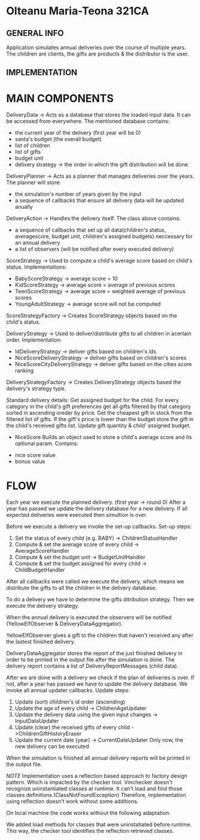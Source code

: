 # Olteanu Maria-Teona 321CA

## GENERAL INFO
Application simulates annual deliveries over the course of multiple years.
The children are clients, the gifts are products & the distributor is the user.

## IMPLEMENTATION

# MAIN COMPONENTS
DeliveryData
-> Acts as a database that stores the loaded input data.
It can be accessed from everywhere.
The mentioned database contains:
- the current year of the delivery (first year will be 0)
- santa's budget (the overall budget)
- list of children
- list of gifts
- budget unit
- delivery strategy -> the order in which the gift distribution will be done

DeliveryPlanner
-> Acts as a planner that manages deliveries over the years.
The planner will store:
- the simulation's number of years given by the input
- a sequence of callbacks that ensure all delivery data will be updated anually

DeliveryAction
-> Handles the delivery itself.
The class above contains:
- a sequence of callbacks that set up all data(children's status, averagescore, 
budget unit, children's assigned budgets) neccessary for an annual delivery
- a list of observers (will be notified after every executed delivery)

ScoreStrategy
-> Used to compute a child's average score based on child's status.
Implementations:
- BabyScoreStrategy -> average score = 10
- KidScoreStrategy -> average score = average of previous scores  
- TeenScoreStrategy -> average score = weighted average of previous scores
- YoungAdultStrategy -> average score will not be computed

ScoreStrategyFactory
-> Creates ScoreStrategy objects based on the child's status.

DeliveryStrategy
-> Used to deliver/distribute gifts to all children in acertain order.
Implementation:
- IdDeliveryStrategy -> deliver gifts based on children's ids
- NiceScoreDeliveryStrategy -> deliver gifts based on children's scores
- NiceScoreCityDeliveryStrategy -> deliver gifts based on the cities score ranking

DeliveryStrategyFactory
-> Creates DeliveryStrategy objects based the delivery's strategy type.

Standard delivery details:
Get assigned budget for the child.
For every category in the child's gift preferences get all gifts filtered by 
that category sorted in ascending oreder by price.
Get the cheapest gift in stock from the filtered list of gifts.
If the gift's price is lower than the budget store the gift in the child's 
received gifts list.
Update gift quantity & child' assigned budget.

* NiceScore
Builds an object used to store a child's average score and its optional param.
Contains:
- nice score value
- bonus value 

# FLOW
Each year we execute the planned delivery. (first year -> round 0)
After a year has passed we update the delivery database for a new delivery. 
If all expected deliveries were executed then simultion is over.

Before we execute a delivery we invoke the set-up callbacks.
Set-up steps:
1) Set the status of every child (e.g. BABY) -> ChildrenStatusHandler
2) Compute & set the average score of every child -> AverageScoreHandler
3) Compute & set the budget unit -> BudgetUnitHandler
4) Compute & set the budget assigned for every child -> ChildBudgetHandler

After all callbacks were called we execute the delivery, which means we 
distribute the gifts to all the children in the delivery database.

To do a delivery we have to determine the gifts ditribution strategy.
Then we execute the delivery strategy.

When the annual delivery is executed the observers will be 
notified (YellowElfObserver & DeliveryDataAggregator).

YellowElfObserver gives a gift to the children that haven't received any after
the lastest finished delivery.

DeliveryDataAggregator stores the report of the just finished delivery in order
to be printed in the output file after the simulation is done.
The delivery report contains a list of DeliveryReportMessages (child data).

After we are done with a delivery we check if the plan of deliveries is over.
If not, after a year has passed we have to update the delivery database.
We invoke all annual updater callbacks.
Update steps:
1) Update (sort) children's id order (ascending)
2) Update the age of every child -> ChildrenAgeUpdater
3) Update the delivery data using the given input changes -> InputDataUpdater 	
4) Update (clear) the received gifts of every child ->ChildrenGiftHistoryEraser
5) Update the current date (year) -> CurrentDateUpdater
Only now, the new delivery can be executed

When the simulation is finished all annual delivery reports will be printed in
the output file.

*NOTE*
Implementation uses a reflection based approach to factory design pattern.
Which is impacted by the checker tool. 
Vmchecker doesn't recognize uninstantiated classes at runtime.
It can't load and find those classes definitions.(ClassNotFoundException)
Therefore, implementation using reflection doesn't work without some additions.

On local machine the code works without the following adaptation.

We added load methods for classes that were uninstatiated before runtime.
This way, the checker tool identifies the reflection retrieved classes.
